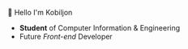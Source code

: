 👋 Hello I'm Kobiljon
- **Student** of Computer Information & Engineering
- Future *Front-end* Developer
